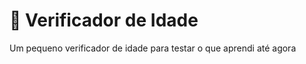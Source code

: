 # :calendar: Verificador de Idade

Um pequeno verificador de idade para testar o que aprendi até agora